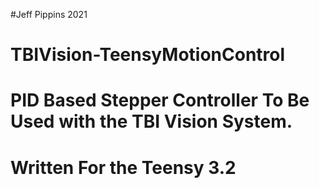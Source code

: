 #Jeff Pippins 2021
# TBIVision-TeensyMotionControl
# PID Based Stepper Controller To Be Used with the TBI Vision System.
# Written For the Teensy 3.2
